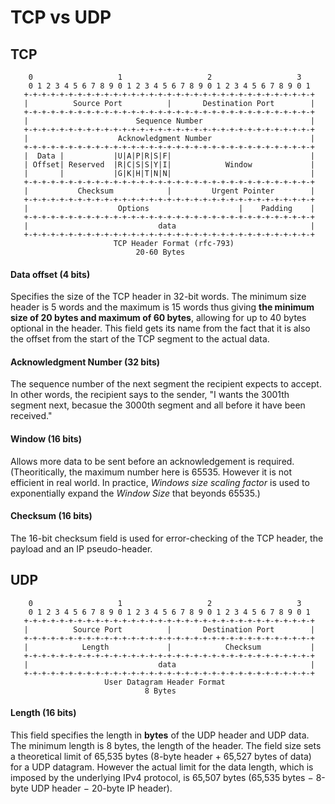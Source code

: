 # TCP vs UDP

## TCP
```
    0                   1                   2                   3
    0 1 2 3 4 5 6 7 8 9 0 1 2 3 4 5 6 7 8 9 0 1 2 3 4 5 6 7 8 9 0 1
   +-+-+-+-+-+-+-+-+-+-+-+-+-+-+-+-+-+-+-+-+-+-+-+-+-+-+-+-+-+-+-+-+
   |          Source Port          |       Destination Port        |
   +-+-+-+-+-+-+-+-+-+-+-+-+-+-+-+-+-+-+-+-+-+-+-+-+-+-+-+-+-+-+-+-+
   |                        Sequence Number                        |
   +-+-+-+-+-+-+-+-+-+-+-+-+-+-+-+-+-+-+-+-+-+-+-+-+-+-+-+-+-+-+-+-+
   |                    Acknowledgment Number                      |
   +-+-+-+-+-+-+-+-+-+-+-+-+-+-+-+-+-+-+-+-+-+-+-+-+-+-+-+-+-+-+-+-+
   |  Data |           |U|A|P|R|S|F|                               |
   | Offset| Reserved  |R|C|S|S|Y|I|            Window             |
   |       |           |G|K|H|T|N|N|                               |
   +-+-+-+-+-+-+-+-+-+-+-+-+-+-+-+-+-+-+-+-+-+-+-+-+-+-+-+-+-+-+-+-+
   |           Checksum            |         Urgent Pointer        |
   +-+-+-+-+-+-+-+-+-+-+-+-+-+-+-+-+-+-+-+-+-+-+-+-+-+-+-+-+-+-+-+-+
   |                    Options                    |    Padding    |
   +-+-+-+-+-+-+-+-+-+-+-+-+-+-+-+-+-+-+-+-+-+-+-+-+-+-+-+-+-+-+-+-+
   |                             data                              |
   +-+-+-+-+-+-+-+-+-+-+-+-+-+-+-+-+-+-+-+-+-+-+-+-+-+-+-+-+-+-+-+-+
                       TCP Header Format (rfc-793)
                            20-60 Bytes
```
#### Data offset (4 bits)
Specifies the size of the TCP header in 32-bit words. The minimum size header is 5 words and the maximum is 15 words thus giving **the minimum size of 20 bytes and maximum of 60 bytes**, allowing for up to 40 bytes optional in the header. This field gets its name from the fact that it is also the offset from the start of the TCP segment to the actual data.

#### Acknowledgment Number (32 bits)
The sequence number of the next segment the recipient expects to accept. In other words, the recipient says to the sender, "I wants the 3001th segment next, becasue the 3000th segment and all before it have been received."

#### Window (16 bits)
Allows more data to be sent before an acknowledgement is required. (Theoritically, the maximum number here is 65535. However it is not efficient in real world. In practice, *Windows size scaling factor* is used to exponentially expand the *Window Size* that beyonds 65535.)

#### Checksum (16 bits)
The 16-bit checksum field is used for error-checking of the TCP header, the payload and an IP pseudo-header. 

## UDP
```
    0                   1                   2                   3
    0 1 2 3 4 5 6 7 8 9 0 1 2 3 4 5 6 7 8 9 0 1 2 3 4 5 6 7 8 9 0 1
   +-+-+-+-+-+-+-+-+-+-+-+-+-+-+-+-+-+-+-+-+-+-+-+-+-+-+-+-+-+-+-+-+
   |          Source Port          |       Destination Port        |
   +-+-+-+-+-+-+-+-+-+-+-+-+-+-+-+-+-+-+-+-+-+-+-+-+-+-+-+-+-+-+-+-+
   |            Length             |            Checksum           |
   +-+-+-+-+-+-+-+-+-+-+-+-+-+-+-+-+-+-+-+-+-+-+-+-+-+-+-+-+-+-+-+-+
   |                             data                              |
   +-+-+-+-+-+-+-+-+-+-+-+-+-+-+-+-+-+-+-+-+-+-+-+-+-+-+-+-+-+-+-+-+
                     User Datagram Header Format
                              8 Bytes
```
#### Length (16 bits)
This field specifies the length in **bytes** of the UDP header and UDP data. The minimum length is 8 bytes, the length of the header. The field size sets a theoretical limit of 65,535 bytes (8-byte header + 65,527 bytes of data) for a UDP datagram. However the actual limit for the data length, which is imposed by the underlying IPv4 protocol, is 65,507 bytes (65,535 bytes − 8-byte UDP header − 20-byte IP header).
